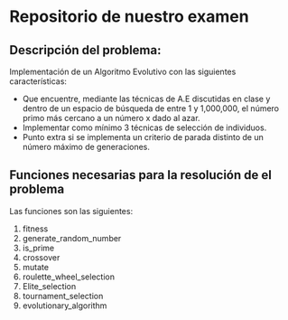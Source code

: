 # Repositorio de nuestro examen 

## Descripción del problema:
Implementación de un Algoritmo Evolutivo con las siguientes características:
* Que encuentre, mediante las técnicas de A.E discutidas en clase y dentro de un espacio de búsqueda de entre 1 y 1,000,000, el número primo más cercano a un número x dado al azar.
* Implementar como mínimo 3 técnicas de selección de individuos. 
* Punto extra si se implementa un criterio de parada distinto de un número máximo de generaciones.

## Funciones necesarias para la resolución de el problema
Las funciones son las siguientes:
1. fitness
2. generate_random_number
3. is_prime
4. crossover
5. mutate
6. roulette_wheel_selection
7. Elite_selection
8. tournament_selection
9. evolutionary_algorithm
